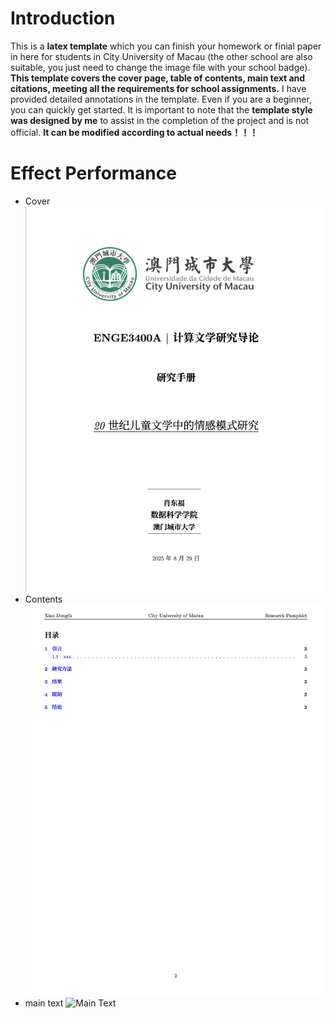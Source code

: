 # Introduction
This is a **latex template** which you can finish your homework or finial paper in here for students in City University of Macau (the other school are also suitable, you just need to change the image file with your school badge). **This template covers the cover page, table of contents, main text and citations, meeting all the requirements for school assignments.** I have provided detailed annotations in the template. Even if you are a beginner, you can quickly get started. It is important to note that the **template style was designed by me** to assist in the completion of the project and is not official. **It can be modified according to actual needs！！！**

# Effect Performance
* Cover
![Cover Page](cover.png)
* Contents
![Contents](contents.png)
* main text
![Main Text](main.png)




